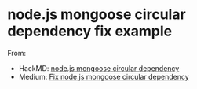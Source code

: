 # node.js mongoose circular dependency fix example
From:
- HackMD: [node.js mongoose circular dependency](https://hackmd.io/@chinlinblog/Sy4w9B06t)
- Medium: [Fix node.js mongoose circular dependency](https://medium.com/@a5566qq2581/fix-node-js-mongoose-circular-dependency-280ed3034abb)